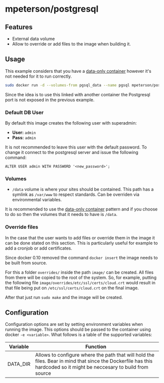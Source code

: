 # mpeterson/postgresql
## Features
  * External data volume
  * Allow to override or add files to the image when building it.

## Usage
This example considers that you have a [data-only container](http://docs.docker.io/use/working_with_volumes/) however it's not needed for it to run correctly.

```bash
sudo docker run -d --volumes-from pgsql_data --name pgsql mpeterson/postgresql
```

Since the idea is to use this linked with another container the Postgresql port is not exposed in the previous example.

### Default DB User
By default this image creates the following user with superadmin:

  * **User:** ```admin```
  * **Pass:** ```admin```

It is not recommended to leave this user with the default password. To change it connect to the postgresql server and issue the following command:

```postgresql
ALTER USER admin WITH PASSWORD '<new_password>';
```

### Volumes
  * ```/data``` volume is where your sites should be contained. This path has a symlink as ```/var/www``` to respect standards. Can be overriden via environmental variables.

It is recommended to use the [data-only container](http://docs.docker.io/use/working_with_volumes/) pattern and if you choose to do so then the volumes that it needs to have is ```/data```.

### Override files
In the case that the user wants to add files or override them in the image it can be done stated on this section. This is particularly useful for example to add a cronjob or add certificates.

Since docker 0.10 removed the command ```docker insert``` the image needs to be built from source.

For this a folder ```overrides/``` inside the path ```image/``` can be created. All files from there will be copied to the root of the system. So, for example, putting the following file ```image/overrides/etc/ssl/certs/cloud.crt``` would result in that file being put on ```/etc/ssl/certs/cloud.crt``` on the final image.

After that just run ```sudo make``` and the image will be created.

## Configuration
Configuration options are set by setting environment variables when running the image. This options should be passed to the container using docker
```-e <variable>```. What follows is a table of the supported variables:

Variable     | Function
------------ | --------------------------------------------------------------------------------------------------------------------------------------------------------------------
DATA_DIR     | Allows to configure where the path that will hold the files. Bear in mind that since the Dockerfile has this hardcoded so it might be neccesary to build from source
